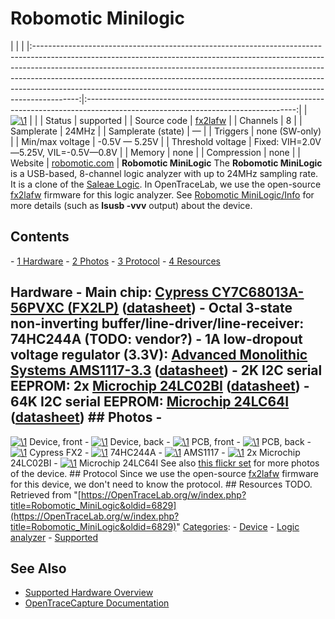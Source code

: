 # Robomotic Minilogic

| | | |:-----------------------------------------------------------------------------------------------------------------------------------------------------------------------------------------------------------------------------------------------------------------------------------------------------------------------------------------------------------------------------------------------------------------:|:----------------------------------------------------------------------------------------------------------------------------------:| | [![\1](../../assets/hardware/general/\2)](./File:Robomotic_minilogic.png.html) | | | Status | supported | | Source code | [fx2lafw](http://github.com/OpenTraceLab/?p=OpenTraceCapture.git;a=tree;f=src/hardware/fx2lafw) | | Channels | 8 | | Samplerate | 24MHz | | Samplerate (state) | — | | Triggers | none (SW-only) | | Min/max voltage | -0.5V — 5.25V | | Threshold voltage | Fixed: VIH=2.0V—5.25V, VIL=-0.5V—0.8V | | Memory | none | | Compression | none | | Website | [robomotic.com](http://buglogic.robomotic.com) | **Robomotic MiniLogic** The **Robomotic MiniLogic** is a USB-based, 8-channel logic analyzer with up to 24MHz sampling rate. It is a clone of the [Saleae Logic](Saleae_Logic.html "Saleae Logic"). In OpenTraceLab, we use the open-source [fx2lafw](Fx2lafw.html "Fx2lafw") firmware for this logic analyzer. See [Robomotic MiniLogic/Info](Robomotic_MiniLogic/Info.html "Robomotic MiniLogic/Info") for more details (such as **lsusb -vvv** output) about the device. 
## Contents 
\- [1 Hardware](Robomotic_MiniLogic.html#Hardware) \- [2 Photos](Robomotic_MiniLogic.html#Photos) \- [3 Protocol](Robomotic_MiniLogic.html#Protocol) \- [4 Resources](Robomotic_MiniLogic.html#Resources) 
## Hardware \- **Main chip:** [Cypress CY7C68013A-56PVXC (FX2LP)](http://www.cypress.com/?rID=38801) ([datasheet](http://www.cypress.com/?docID=34060)) \- **Octal 3-state non-inverting buffer/line-driver/line-receiver:** 74HC244A (TODO: vendor?) \- **1A low-dropout voltage regulator (3.3V):** [Advanced Monolithic Systems AMS1117-3.3](http://www.advanced-monolithic.com/products/voltreg.html#1117) ([datasheet](http://www.advanced-monolithic.com/pdf/ds1117.pdf)) \- **2K I2C serial EEPROM:** 2x [Microchip 24LC02BI](https://www.microchip.com/wwwproducts/Devices.aspx?dDocName=en010810) ([datasheet](http://ww1.microchip.com/downloads/en/DeviceDoc/21709J.pdf)) \- **64K I2C serial EEPROM:** [Microchip 24LC64I](https://www.microchip.com/wwwproducts/Devices.aspx?dDocName=en010831) ([datasheet](http://ww1.microchip.com/downloads/en/DeviceDoc/21189S.pdf)) ## Photos \- 
[![\1](../../assets/hardware/general/\2)](./File:Robomotic_minilogic.jpg.html)
Device, front
\- 
[![\1](../../assets/hardware/general/\2)](./File:Robomotic_minilogic_back.jpg.html)
Device, back
\- 
[![\1](../../assets/hardware/general/\2)](./File:Robomotic_minilogic_pcb_front.jpg.html)
PCB, front
\- 
[![\1](../../assets/hardware/general/\2)](./File:Robomotic_minilogic_pcb_back.jpg.html)
PCB, back
\- 
[![\1](../../assets/hardware/general/\2)](./File:Robomotic_minilogic_cypress_fx2.jpg.html)
Cypress FX2
\- 
[![\1](../../assets/hardware/general/\2)](./File:Robomotic_minilogic_74hc244a.jpg.html)
74HC244A
\- 
[![\1](../../assets/hardware/general/\2)](./File:Robomotic_minilogic_ams1117.jpg.html)
AMS1117
\- 
[![\1](../../assets/hardware/general/\2)](./File:Robomotic_minilogic_microchip_24lc02bi.jpg.html)
2x Microchip 24LC02BI
\- 
[![\1](../../assets/hardware/general/\2)](./File:Robomotic_minilogic_microchip_24lc64i.jpg.html)
Microchip 24LC64I
See also [this flickr set](https://secure.flickr.com/photos/uwehermann/sets/72157629563753680/) for more photos of the device. ## Protocol Since we use the open-source [fx2lafw](Fx2lafw.html "Fx2lafw") firmware for this device, we don't need to know the protocol. ## Resources TODO. 
Retrieved from "[https://OpenTraceLab.org/w/index.php?title=Robomotic_MiniLogic&oldid=6829](https://OpenTraceLab.org/w/index.php?title=Robomotic_MiniLogic&oldid=6829)" 
[Categories](specialcategories-specialcategories.md): \- [Device](./Category:Device.html "Category:Device") \- [Logic analyzer](./Category:Logic_analyzer.html "Category:Logic analyzer") \- [Supported](./Category:Supported.html "Category:Supported")

## See Also
- [Supported Hardware Overview](../supported-hardware.md)
- [OpenTraceCapture Documentation](../../opentracecapture/overview.md)
